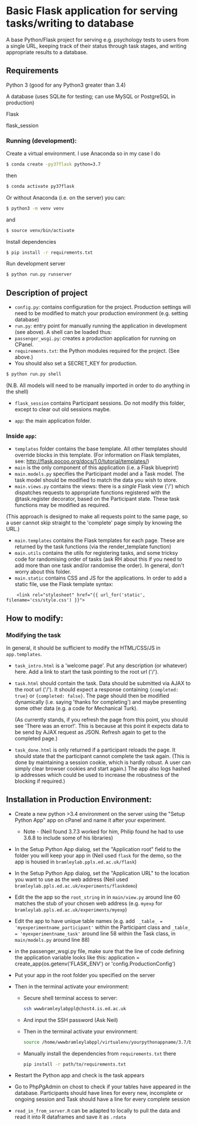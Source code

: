 Basic Flask application for serving tasks/writing to database
=============================================================

A base Python/Flask project for serving e.g. psychology tests to
users from a single URL, keeping track of their status through task stages,
and writing appropriate results to a database.

## Requirements

Python 3 (good for any Python3 greater than 3.4)

A database (uses SQLite for testing; can use MySQL or PostgreSQL in production)

Flask

flask_session


### Running (development):

Create a virtual environment.  I use Anaconda so in my case I do


```bash
$ conda create -py37flask python=3.7
```
then
```bash
$ conda activate py37flask
```

Or without Anaconda (i.e. on the server) you can:

```bash
$ python3 -m venv venv
```
and
```bash
$ source venv/bin/activate
```



Install dependencies

```bash
$ pip install -r requirements.txt
```

Run development server

```bash
$ python run.py runserver
```


## Description of project


- `config.py`: contains configuration for the project. Production settings will need to be modified to match your production environment (e.g. setting database)
- `run.py`: entry point for manually running the application in development (see above). A shell can be loaded thus:
- `passenger_wsgi.py`: creates a production application for running on CPanel.
- `requirements.txt`: the Python modules required for the project. (See above.)
- You should also set a SECRET_KEY for production.

```bash
$ python run.py shell
```
(N.B. All models will need to be manually imported in order to do anything in the shell)


- `flask_session` contains Participant sessions. Do not modify this folder, except to clear out old sessions maybe.

- `app`: the main application folder. 


### Inside `app`:

- `templates` folder contains the base template. All other templates should override blocks in this template.
(For information on Flask templates, see: http://flask.pocoo.org/docs/1.0/tutorial/templates/)
- `main` is the only component of this application (i.e. a Flask blueprint)
- `main.models.py` specifies the Participant model and a Task model. The task model should be modified to match the data you wish to store.
- `main.views.py` contains the views: there is a *single* Flask view ('/') which dispatches requests to appropriate functions registered with the @task.register decorator, based on the Participant state. These task functions may be modified as required.

(This approach is designed to make all requests point to the same page, so a user cannot skip straight to the 'complete' page simply by knowing the URL.)

- `main.templates` contains the Flask templates for each page. These are returned by the task functions (via the render_template function)
- `main.utils` contains the utils for registering tasks, and some tricksy code for randomising order of tasks (ask RH about this if you need
to add more than one task and/or randomise the order). In general, don't worry about this folder.
- `main.static` contains CSS and JS for the applications. In order to add a static file, use the Flask template syntax:

```jinja2
	<link rel="stylesheet" href="{{ url_for('static', filename='css/style.css') }}">
```


## How to modify:



### Modifying the task

In general, it should be sufficient to modify the HTML/CSS/JS in `app.templates`.

- `task_intro.html` is a 'welcome page'. Put any description (or whatever) here. Add a link to start the task pointing to the root url ('/').
- `task.html` should contain the task. Data should be submitted via AJAX to the root url ('/'). It should expect a response containing 
	`{completed: true}` or `{completed: false}`. The page should then be modified dynamically (i.e. saying 'thanks for completing') and maybe
	presenting some other data (e.g. a code for Mechanical Turk).

	(As currently stands, if you refresh the page from this point, you should see 'There was an error!'. This is because at this point it expects data to be send by AJAX request as JSON. Refresh again to get to the completed page.)

- `task_done.html` is only returned if a participant reloads the page. It should state that the participant cannot complete the task again. (This is done by maintaining a session cookie, which is hardly robust. A user can simply clear browser cookies and start again.) The app also logs hashed ip addresses which could be used to increase the robustness of the blocking if required.)

## Installation in Production Environment:

- Create a new python >3.4  environment on the server using the "Setup Python App" app on cPanel and name it after your experiment.
  - Note - (Neil found 3.7.3 worked for him, Philip found he had to use 3.6.8 to include some of his libraries)

- In the Setup Python App dialog, set the "Application root" field to the folder you will keep your app in (Neil used `flask` for the demo, so the app is housed in `bramleylab.ppls.ed.ac.uk/flask`) 

- In the Setup Python App dialog, set the "Application URL" to the location you want to use as the web address (Neil used `bramleylab.ppls.ed.ac.uk/experiments/flaskdemo`)

- Edit the the app so the `root_string` in in `main/view.py` around line 60 matches the stub of your chosen web address (e.g. `myexp` for `bramleylab.ppls.ed.ac.uk/experiments/myexp`) 

- Edit the app to have unique table names (e.g. add ` _table_ = 'myexperimentname_participant'` within the Participant class and     `_table_ = 'myexperimentname_task'` around line 58 within the Task class, in `main/models.py` around line 88)

- in the passenger_wsgi.py file, make sure that the line of code defining the application variable looks like this:
application = create_app(os.getenv('FLASK_ENV') or 'config.ProductionConfig')

- Put your app in the root folder you specified on the server

- Then in the terminal activate your environment:
	- Secure shell terminal access to server:
	  ```bash
	  ssh wwwbramleylabppl@chost4.is.ed.ac.uk
	  ```
	- And input the SSH password (Ask Neil)

	- Then in the terminal activate your environment:
	  ```bash
	  source /home/wwwbramleylabppl/virtualenv/yourpythonappname/3.7/bin/activate
	  ```
	- Manually install the dependencies from `requirements.txt` there
	  ```bash
	  pip install -r path/to/requirements.txt
	  ```

- Restart the Python app and check is the task appears

- Go to PhpPgAdmin on chost to check if your tables have appeared in the database.  Participants should have lines for every new, incomplete or ongoing session and Task should have a line for every complete session

- `read_in_from_server.R` can be adapted to locally to pull the data and read it into R dataframes and save it as `.rdata`

